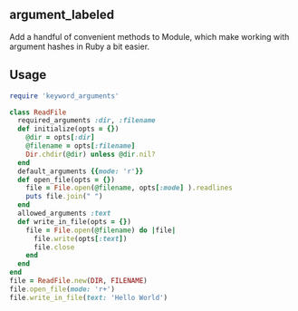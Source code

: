 ## argument_labeled

Add a handful of convenient methods to Module, which make working with argument hashes in Ruby a bit easier.

## Usage 
```ruby
require 'keyword_arguments'

class ReadFile
  required_arguments :dir, :filename
  def initialize(opts = {})
    @dir = opts[:dir]
    @filename = opts[:filename]
    Dir.chdir(@dir) unless @dir.nil?
  end
  default_arguments {{mode: 'r'}}
  def open_file(opts = {})
    file = File.open(@filename, opts[:mode] ).readlines
    puts file.join(" ")
  end
  allowed_arguments :text
  def write_in_file(opts = {})
    file = File.open(@filename) do |file|
      file.write(opts[:text])
      file.close
    end
  end
end
file = ReadFile.new(DIR, FILENAME)
file.open_file(mode: 'r+')
file.write_in_file(text: 'Hello World')
```

